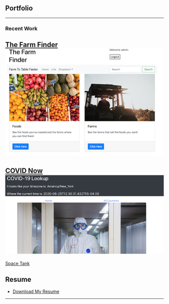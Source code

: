 ## Portfolio

---

### Recent Work 

[The Farm Finder](https://vigorous-carson-a34053.netlify.app/)
<img src="images/farm finder screenshot.png?raw=true"/>
---
[COVID Now](https://covidlookup.netlify.app/)
<img src="images/Screen Shot 2020-08-25 at 3.09.03 PM.png?raw=true"/>
---
[Space Tank](https://space-tank.netlify.app/)


## Resume

- [Download My Resume](pdf/j_galeazzi_resume_08_2020_scrubbed.pdf)

---


